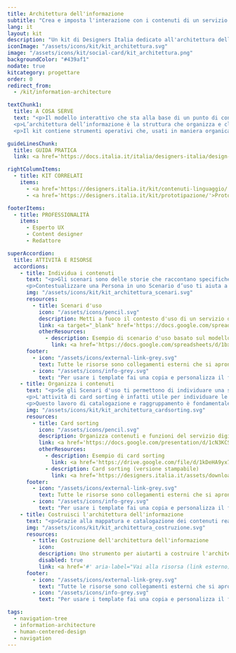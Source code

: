 ```yaml
---
title: Architettura dell'informazione
subtitle: "Crea e imposta l'interazione con i contenuti di un servizio digitale"
lang: it
layout: kit
description: "Un kit di Designers Italia dedicato all'architettura dell'informazione dei servizi digitali"
iconImage: "/assets/icons/kit/kit_architettura.svg"
image: "/assets/icons/kit/social-card/kit_architettura.png"
backgroundColor: "#439af1"
nodate: true
kitcategory: progettare
order: 0
redirect_from:
  - /kit/information-architecture

textChunk1:
  title: A COSA SERVE
  text: "<p>Il modello interattivo che sta alla base di un punto di contatto digitale (o <em>touchpoint</em>) - ad esempio i percorsi di navigazione, l’organizzazione delle informazioni e la loro fruizione - è fondamentale per garantire efficienza ed efficacia al servizio stesso.</p>
  <p>L’architettura dell’informazione è la struttura che organizza e classifica i contenuti di un <em>touchpoint</em> e consente di definire le funzioni principali del servizio, le tipologie di contenuti da veicolare e le relazioni che intercorrono fra essi. In questo modo, permette di individuare le modalità ed i percorsi che condurranno l’utente a raggiungere i suoi obiettivi.</p>
  <p>Il kit contiene strumenti operativi che, usati in maniera organica, ti aiutano a progettare una architettura dell'informazione che garantisce all’utente di raggiungere i propri obiettivi in maniera immediata, rapida e intuitiva.</p>"

guideLinesChunk:
  title: GUIDA PRATICA
  link: <a href='https://docs.italia.it/italia/designers-italia/design-linee-guida-docs/it/stabile/doc/content-design.html' target="_blank">Content design</a>

rightColumnItems:
  - title: KIT CORRELATI
    items:
      - <a href='https://designers.italia.it/kit/contenuti-linguaggio/'>Contenuti e linguaggio</a>
      - <a href='https://designers.italia.it/kit/prototipazione/'>Prototipazione</a>

footerItems:
  - title: PROFESSIONALITÀ
    items:
      - Esperto UX
      - Content designer
      - Redattore

superAccordion:
  title: ATTIVITÀ E RISORSE
  accordions:
    - title: Individua i contenuti
      text: "<p>Gli scenari sono delle storie che raccontano specifiche vicende di utilizzo di un servizio digitale da parte di uno specifico utente, in uno specifico contesto; puoi usarli in modi diversi e con diversi scopi, a seconda del focus del progetto: qui trovi lo strumento <em>Scenari d'uso</em> come punto di partenza per ideare le caratteristiche del futuro <em>touchpoint</em> digitale del servizio, in termini di contenuti e funzioni che questo dovrebbe avere. Gli Scenari solitamente hanno come soggetto una delle Personas di riferimento, e sono perciò un modo per trasporre quanto emerso dalla ricerca in idee per migliorare l’interazione con il servizio.</p>
      <p>Contestualizzare una Persona in uno Scenario d’uso ti aiuta a comprendere i suoi obiettivi e a declinarli in sotto-obiettivi specifici. Questo è utile per mettere a fuoco le possibili criticità che l’utente potrebbe incontrare nell’interagire con il servizio digitale, sia nel caso della ri-progettazione un servizio digitale già esistente sia nel caso tu debba ipotizzare nuove soluzioni per future implementazioni di servizi.</p>"
      img: "/assets/icons/kit/kit_architettura_scenari.svg"
      resources:
        - title: Scenari d'uso
          icon: "/assets/icons/pencil.svg"
          description: Metti a fuoco il contesto d'uso di un servizio digitale
          link: <a target="_blank" href='https://docs.google.com/spreadsheets/d/1G2OHLvQ25efMf_mSUA-DgKXs8PyT9fLK2eiA1BbCdhI/edit?usp=sharing' aria-label="Vai alla risorsa (link esterno)">Vai alla risorsa</a>
          otherResources:
            - description: Esempio di scenario d'uso basato sul modello comuni
              link: <a href='https://docs.google.com/spreadsheets/d/1bxHH3xV6QtGcl_0_IDLjGCjazzD4-9nWyDQqczWSdRc/edit?usp=sharing' aria-label="Vai all'esempio (link esterno)"  target="_blank">Vai all'esempio</a>
      footer:
        - icon: "/assets/icons/external-link-grey.svg"
          text: Tutte le risorse sono collegamenti esterni che si aprono in una nuova finestra accordion 1.
        - icon: "/assets/icons/info-grey.svg"
          text: "Per usare i template fai una copia e personalizza il file: trovi le istruzioni nella prima pagina della risorsa accordion 1"
    - title: Organizza i contenuti
      text: "<p>Se gli Scenari d'uso ti permettono di individuare una serie di contenuti e funzioni potenziali per il servizio che stai progettando, l'attività di card sorting ti aiuterà a raggruppare, ordinare e declinare queste caratteristiche-chiave.</p>
      <p>L'attività di card sorting è infatti utile per individuare le macro-categorie in cui contenuti e funzioni sono raggruppati e i percorsi attraverso i quali si articolano. Serve anche a descrivere le tipologie di contenuti presenti nel sistema e le relazioni che intercorrono fra esse.</p>
      <p>Questo lavoro di catalogazione e raggruppamento è fondamentale per costruire e/o consolidare l’architettura dell’Informazione alla base del servizio digitale.</p>"
      img: "/assets/icons/kit/kit_architettura_cardsorting.svg"
      resources:
        - title: Card sorting
          icon: "/assets/icons/pencil.svg"
          description: Organizza contenuti e funzioni del servizio digitale
          link: <a href='https://docs.google.com/presentation/d/1cN3KCS_sBkJpbeFPwobdkCPzMe1ulWxfbXwJU-dqq6Q/edit?usp=sharing' aria-label="Vai alla risorsa (link esterno)" target="_blank">Vai alla risorsa</a>
          otherResources:
            - description: Esempio di card sorting
              link: <a href='https://drive.google.com/file/d/1kDeHA9yx7IUbeLFGwz8mmuZsdtVJ9HJ2/view?usp=sharing' aria-label="Vai all'esempio (link esterno)" target="_blank">Vai all'esempio</a>
            - description: Card sorting (versione stampabile)
              link: <a href='https://designers.italia.it/assets/downloads/CoDesignWorkshop_Card%20sorting.pdf' aria-label="Scarica la risorsa (PDF)"  target="_blank">Scarica la risorsa (PDF)</a>
      footer:
        - icon: "/assets/icons/external-link-grey.svg"
          text: Tutte le risorse sono collegamenti esterni che si aprono in una nuova finestra. accordion 2
        - icon: "/assets/icons/info-grey.svg"
          text: "Per usare i template fai una copia e personalizza il file: trovi le istruzioni nella prima pagina della risorsa accordion 2"
    - title: Costruisci l'architettura dell'informazione
      text: "<p>Grazie alla mappatura e catalogazione dei contenuti realizzata con il Card sorting, potrai infine strutturare in modo preciso le relazioni di interdipendenza fra le varie porzioni di contenuto presenti nel sistema, in modo da individuare i percorsi di fruizione possibili per l’utente.</p>"
      img: "/assets/icons/kit/kit_architettura_costruzione.svg"
      resources:
        - title: Costruzione dell'architettura dell'informazione
          icon:
          description: Uno strumento per aiutarti a costruire l'architettura dell'informazione di un servizio digitale
          disabled: true
          link: <a href='#' aria-label="Vai alla risorsa (link esterno)"  target="_blank">Vai alla risorsa</a>
      footer:
        - icon: "/assets/icons/external-link-grey.svg"
          text: "Tutte le risorse sono collegamenti esterni che si aprono in una nuova finestra."
        - icon: "/assets/icons/info-grey.svg"
          text: "Per usare i template fai una copia e personalizza il file: trovi le istruzioni nella prima pagina della risorsa."

tags:
  - navigation-tree
  - information-architecture
  - human-centered-design
  - navigation
---
```


